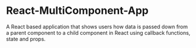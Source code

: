 # React-MultiComponent-App
A React based application that shows users how data is passed down from a parent component to a child component in React using callback functions, state and props. 
